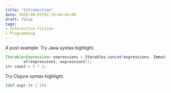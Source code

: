 ```yaml
---
title: "Introduction"
date: 2020-08-01T02:19:44-04:00
draft: false
tags:
- Interactive Fiction
- Programming
---
```


A post example. Try Java syntax highlight.

```java
Iterable<Expression> expressions = Iterables.concat(expressions, ImmutableList.
        of(expression1, expression2));
int count = 5 * 2;
```

Try Clojure syntax highlight.

```clojure
(def expr (+ 2 3))
```
